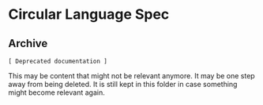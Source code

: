 Circular Language Spec 
======================

Archive
--------

`[ Deprecated documentation ]`

This may be content that might not be relevant anymore. It may be one step away from being deleted. It is still kept in this folder in case something might become relevant again.